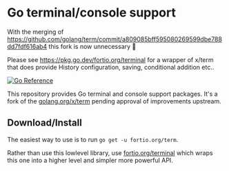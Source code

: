 # Go terminal/console support

With the merging of https://github.com/golang/term/commit/a809085bff595080269599dbe788dd7fdf616ab4 this fork is now unnecessary :tada:

Please see https://pkg.go.dev/fortio.org/terminal for a wrapper of x/term that does provide History configuration, saving, conditional addition etc..

[![Go Reference](https://pkg.go.dev/badge/fortio.org/term.svg)](https://pkg.go.dev/fortio.org/term)

This repository provides Go terminal and console support packages.
It's a fork of the [golang.org/x/term](https://pkg.go.dev/golang.org/x/term) pending approval of improvements upstream.

## Download/Install

The easiest way to use is to run `go get -u fortio.org/term`.

Rather than use this lowlevel library, use [fortio.org/terminal](https://github.com/fortio/terminal#terminal) which wraps this one into a higher level and simpler more powerful API.
